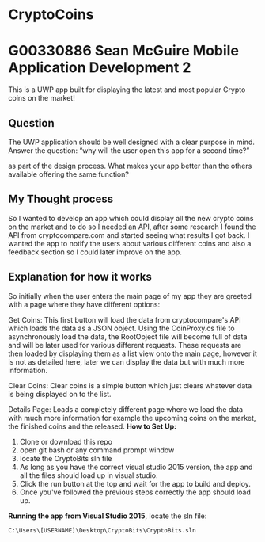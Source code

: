 # CryptoCoins
# G00330886   Sean McGuire    Mobile Application Development 2

This is a UWP app built for displaying the latest and most popular Crypto coins on the market!

## Question
The UWP application should be well designed with a clear purpose in mind.  
Answer the question: 
“why will the user open this app for a second time?”

as part of the design process.  What makes your app better than the others available offering the same function?

## My Thought process
So I wanted to develop an app which could display all the new crypto coins on the market and to do so I needed an API, after some research I found the API from cryptocompare.com and started seeing what results I got back. I wanted the app to notify the users about various different coins and also a feedback section so I could later improve on the app.

## Explanation for how it works

So initially when the user enters the main page of my app they are greeted with a page where they have different options:

Get Coins:
This first button will load the data from cryptocompare's API which loads the data as a JSON object. Using the CoinProxy.cs file to asynchronously load the data, the RootObject file will become full of data and will be later used for various different requests. These requests are then loaded by displaying them as a list view onto the main page, however it is not as detailed here, later we can display the data but with much more information.

Clear Coins:
Clear coins is a simple button which just clears whatever data is being displayed on to the list.

Details Page:
Loads a completely different page where we load the data with much more information for example the upcoming coins on the market, the finished coins and the released.
**How to Set Up:**
1. Clone or download this repo
2. open git bash or any command prompt window
3. locate the CryptoBits sln file
4. As long as you have the correct visual studio 2015 version, the app and all the files should load up in visual studio.
5. Click the run button at the top and wait for the app to build and deploy.
6. Once you've followed the previous steps correctly the app should load up.

**Running the app from Visual Studio 2015**, locate the sln file:
```
C:\Users\[USERNAME]\Desktop\CryptoBits\CryptoBits.sln
```
